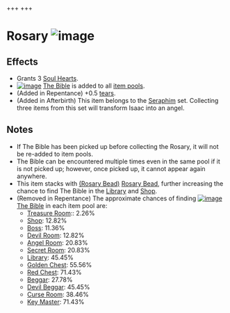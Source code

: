 +++
+++

 # Rosary ![image](/image/Rosary.png) 

Effects
---------


* Grants 3 [Soul Hearts](/wiki/Soul_Heart "Soul Heart").
* [![image](/image/The_Bible.png)](/wiki/The_Bible "The Bible") [The Bible](/wiki/The_Bible "The Bible") is added to all [item pools](/wiki/Item_pool "Item pool").
* (Added in Repentance) +0.5 [tears](/wiki/Tears "Tears").
* (Added in Afterbirth) This item belongs to the [Seraphim](/wiki/Seraphim_(Transformation) "Seraphim (Transformation)") set. Collecting three items from this set will transform Isaac into an angel.


Notes
-------


* If The Bible has been picked up before collecting the Rosary, it will not be re-added to item pools.
* The Bible can be encountered multiple times even in the same pool if it is not picked up; however, once picked up, it cannot appear again anywhere.
* This item stacks with [(Rosary Bead)](/wiki/Rosary_Bead "Rosary Bead") [Rosary Bead](/wiki/Rosary_Bead "Rosary Bead"), further increasing the chance to find The Bible in the [Library](/wiki/Library "Library") and [Shop](/wiki/Shop "Shop").
* (Removed in Repentance) The approximate chances of finding [![image](/image/The_Bible.png)](/wiki/The_Bible "The Bible") [The Bible](/wiki/The_Bible "The Bible") in each item pool are:
	+ [Treasure Room](/wiki/Treasure_Room_(Item_Pool) "Treasure Room (Item Pool)"):: 2.26%
	+ [Shop](/wiki/Shop_(Item_Pool) "Shop (Item Pool)"): 12.82%
	+ [Boss](/wiki/Boss_(Item_Pool) "Boss (Item Pool)"): 11.36%
	+ [Devil Room](/wiki/Devil_Room_(Item_Pool) "Devil Room (Item Pool)"): 12.82%
	+ [Angel Room](/wiki/Angel_Room_(Item_Pool) "Angel Room (Item Pool)"): 20.83%
	+ [Secret Room](/wiki/Secret_Room_(Item_Pool) "Secret Room (Item Pool)"): 20.83%
	+ [Library](/wiki/Library_(Item_Pool) "Library (Item Pool)"): 45.45%
	+ [Golden Chest](/wiki/Golden_Chest_(Item_Pool) "Golden Chest (Item Pool)"): 55.56%
	+ [Red Chest](/wiki/Red_Chest_(Item_Pool) "Red Chest (Item Pool)"): 71.43%
	+ [Beggar](/wiki/Beggar_(Item_Pool) "Beggar (Item Pool)"): 27.78%
	+ [Devil Beggar](/wiki/Devil_Beggar_(Item_Pool) "Devil Beggar (Item Pool)"): 45.45%
	+ [Curse Room](/wiki/Curse_Room_(Item_Pool) "Curse Room (Item Pool)"): 38.46%
	+ [Key Master](/wiki/Key_Master_(Item_Pool) "Key Master (Item Pool)"): 71.43%



